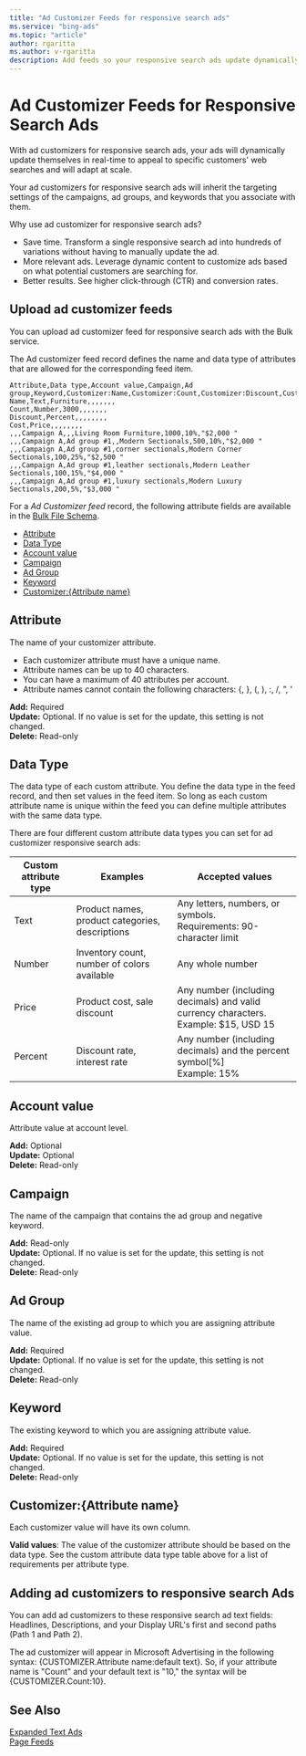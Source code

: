 ```yaml
---
title: "Ad Customizer Feeds for responsive search ads"
ms.service: "bing-ads"
ms.topic: "article"
author: rgaritta
ms.author: v-rgaritta
description: Add feeds so your responsive search ads update dynamically under specific circumstances. 
---
```


# Ad Customizer Feeds for Responsive Search Ads

With ad customizers for responsive search ads, your ads will dynamically update themselves in real-time to appeal to specific customers' web searches and will adapt at scale.

Your ad customizers for responsive search ads will inherit the targeting settings of the campaigns, ad groups, and keywords that you associate with them. 

Why use ad customizer for responsive search ads?

- Save time. Transform a single responsive search ad into hundreds of variations without having to manually update the ad.
- More relevant ads. Leverage dynamic content to customize ads based on what potential customers are searching for.
- Better results. See higher click-through (CTR) and conversion rates.


## <a name="upload-adcustomizerfeed"></a>Upload ad customizer feeds

You can upload ad customizer feed for responsive search ads with the Bulk service.

The Ad customizer feed record defines the name and data type of attributes that are allowed for the corresponding feed item.

```csv
Attribute,Data type,Account value,Campaign,Ad group,Keyword,Customizer:Name,Customizer:Count,Customizer:Discount,Customizer:Cost
Name,Text,Furniture,,,,,,,
Count,Number,3000,,,,,,,
Discount,Percent,,,,,,,,
Cost,Price,,,,,,,,
,,,Campaign A,,,Living Room Furniture,1000,10%,"$2,000 "
,,,Campaign A,Ad group #1,,Modern Sectionals,500,10%,"$2,000 "
,,,Campaign A,Ad group #1,corner sectionals,Modern Corner Sectionals,100,25%,"$2,500 "
,,,Campaign A,Ad group #1,leather sectionals,Modern Leather Sectionals,100,15%,"$4,000 "
,,,Campaign A,Ad group #1,luxury sectionals,Modern Luxury Sectionals,200,5%,"$3,000 "

```

For a *Ad Customizer feed* record, the following attribute fields are available in the [Bulk File Schema](../bulk-service/bulk-file-schema.md). 

- [Attribute](#attribute)
- [Data Type](#datatype)
- [Account value](#accountvalue)
- [Campaign](#campaign)
- [Ad Group](#adgroup)
- [Keyword](#keyword)
- [Customizer:{Attribute name}](#customizer)


## <a name="attribute"></a>Attribute

The name of your customizer attribute.

- Each customizer attribute must have a unique name.
- Attribute names can be up to 40 characters.
- You can have a maximum of 40 attributes per account.
- Attribute names cannot contain the following characters: {, }, (, ), :, /, ”, '

**Add:** Required  
**Update:** Optional. If no value is set for the update, this setting is not changed.    
**Delete:** Read-only  

## <a name="datatype"></a>Data Type

The data type of each custom attribute. You define the data type in the feed record, and then set values in the feed item. So long as each custom attribute name is unique within the feed you can define multiple attributes with the same data type.

There are four different custom attribute data types you can set for ad customizer responsive search ads:


|Custom attribute type|Examples|Accepted values|
|-----|-----|-----|
|Text|Product names, product categories, descriptions|Any letters, numbers, or symbols.<br/> Requirements: 90-character limit|
|Number|Inventory count, number of colors available|Any whole number|
|Price|Product cost, sale discount|Any number (including decimals) and valid currency characters.<br/> Example: $15, USD 15|
 |Percent|Discount rate, interest rate|Any number (including decimals) and the percent symbol[%]<br/>Example: 15%|


## <a name="accountvalue"></a>Account value

Attribute value at account level.

**Add:** Optional  
**Update:** Optional    
**Delete:** Read-only  


## <a name="campaign"></a>Campaign

The name of the campaign that contains the ad group and negative keyword.

**Add:** Read-only  
**Update:** Optional. If no value is set for the update, this setting is not changed.  
**Delete:** Read-only  

## <a name="adgroup"></a>Ad Group
The name of the existing ad group to which you are assigning attribute value.

**Add:** Required  
**Update:** Optional. If no value is set for the update, this setting is not changed.    
**Delete:** Read-only  

## <a name="keyword"></a>Keyword

The existing keyword to which you are assigning attribute value.

**Add:** Required  
**Update:** Optional. If no value is set for the update, this setting is not changed.    
**Delete:** Read-only  


## <a name="customizer"></a>Customizer:{Attribute name}
Each customizer value will have its own column.

**Valid values**:
The value of the customizer attribute should be based on the data type. See the custom attribute data type table above for a list of requirements per attribute type.

## <a name="expandedtextad-examples"></a>Adding ad customizers to responsive search Ads

You can add ad customizers to these responsive search ad text fields: Headlines, Descriptions, and your Display URL's first and second paths (Path 1 and Path 2).

The ad customizer will appear in Microsoft Advertising in the following syntax: {CUSTOMIZER.Attribute name:default text}. So, if your attribute name is "Count" and your default text is "10," the syntax will be {CUSTOMIZER.Count:10}.



## See Also
[Expanded Text Ads](expanded-text-ads.md)  
[Page Feeds](page-feeds.md)  
